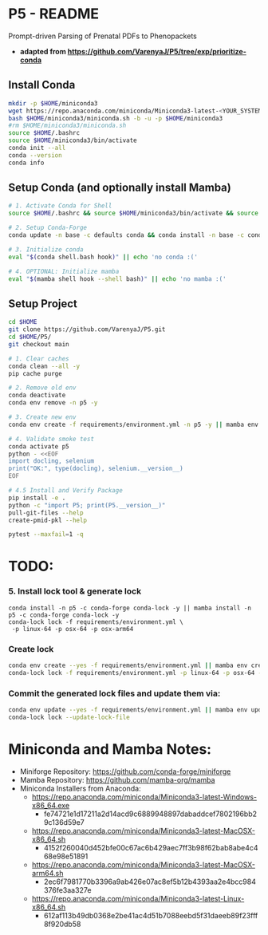 # P5 - README
Prompt-driven Parsing of Prenatal PDFs to Phenopackets

- **adapted from https://github.com/VarenyaJ/P5/tree/exp/prioritize-conda**

## Install Conda
```bash
mkdir -p $HOME/miniconda3
wget https://repo.anaconda.com/miniconda/Miniconda3-latest-<YOUR_SYSTEM>.sh -O $HOME/miniconda3/miniconda.sh
bash $HOME/miniconda3/miniconda.sh -b -u -p $HOME/miniconda3
#rm $HOME/miniconda3/miniconda.sh
source $HOME/.bashrc
source $HOME/miniconda3/bin/activate
conda init --all
conda --version
conda info
```


## Setup Conda (and optionally install Mamba)
```bash
# 1. Activate Conda for Shell
source $HOME/.bashrc && source $HOME/miniconda3/bin/activate && source $HOME/.bashrc && conda init --all && conda --version && conda info && conda list envs && which conda && conda --version

# 2. Setup Conda-Forge
conda update -n base -c defaults conda && conda install -n base -c conda-forge mamba conda-lock && conda list --show-channel-urls

# 3. Initialize conda
eval "$(conda shell.bash hook)" || echo 'no conda :('

# 4. OPTIONAL: Initialize mamba
eval "$(mamba shell hook --shell bash)" || echo 'no mamba :('
```

## Setup Project
```bash
cd $HOME
git clone https://github.com/VarenyaJ/P5.git
cd $HOME/P5/
git checkout main

# 1. Clear caches
conda clean --all -y
pip cache purge

# 2. Remove old env
conda deactivate
conda env remove -n p5 -y

# 3. Create new env
conda env create -f requirements/environment.yml -n p5 -y || mamba env create -f requirements/environment.yml -n p5

# 4. Validate smoke test
conda activate p5
python - <<EOF
import docling, selenium
print("OK:", type(docling), selenium.__version__)
EOF

# 4.5 Install and Verify Package
pip install -e .
python -c "import P5; print(P5.__version__)"
pull-git-files --help
create-pmid-pkl --help

pytest --maxfail=1 -q
```

# TODO:

### 5. Install lock tool & generate lock
```
conda install -n p5 -c conda-forge conda-lock -y || mamba install -n p5 -c conda-forge conda-lock -y
conda-lock lock -f requirements/environment.yml \
 -p linux-64 -p osx-64 -p osx-arm64
```

### Create lock
```bash
conda env create --yes -f requirements/environment.yml || mamba env create --yes -f requirements/environment.yml
conda-lock lock -f requirements/environment.yml -p linux-64 -p osx-64 -p win-64 --name p5
```

### Commit the generated lock files and update them via:
```bash
conda env update --yes -f requirements/environment.yml || mamba env update --yes -f requirements/environment.yml
conda-lock lock --update-lock-file
```

# Miniconda and Mamba Notes:
- Miniforge Repository: https://github.com/conda-forge/miniforge
- Mamba Repository: https://github.com/mamba-org/mamba
- Miniconda Installers from Anaconda:
  - https://repo.anaconda.com/miniconda/Miniconda3-latest-Windows-x86_64.exe
    - fe74721e1d17211a2d14acd9c6889948897dabaddcef7802196bb29c136d59e7
  - https://repo.anaconda.com/miniconda/Miniconda3-latest-MacOSX-x86_64.sh
    - 4152f260040d452bfe00c67ac6b429aec7ff3b98f62bab8abe4c468e98e51891
  - https://repo.anaconda.com/miniconda/Miniconda3-latest-MacOSX-arm64.sh
    - 2ec6f7981770b3396a9ab426e07ac8ef5b12b4393aa2e4bcc984376fe3aa327e
  - https://repo.anaconda.com/miniconda/Miniconda3-latest-Linux-x86_64.sh
    - 612af113b49db0368e2be41ac4d51b7088eebd5f31daeeb89f23fff8f920db58